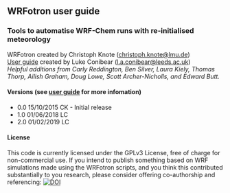 ## WRFotron user guide
### Tools to automatise WRF-Chem runs with re-initialised meteorology  
WRFotron created by Christoph Knote (christoph.knote@lmu.de)  
[User guide](https://github.com/lukeconibear/wrf-analysis/blob/master/WRFotron/WRFotron_user_guide.md) created by Luke Conibear (l.a.conibear@leeds.ac.uk)  
*Helpful additions from Carly Reddington, Ben Silver, Laura Kiely, Thomas Thorp, Ailish Graham, Doug Lowe, Scott Archer-Nicholls, and Edward Butt.*  
#### Versions (see [user guide](https://github.com/wrfchem-leeds/WRFotron/blob/master/WRFotron_user_guide.md) for more infomation)  
- 0.0 15/10/2015 CK - Initial release  
- 1.0 01/06/2018 LC  
- 2.0 01/02/2019 LC  
#### License  
This code is currently licensed under the GPLv3 License, free of charge for non-commercial use. If you intend to publish something based on WRF simulations made using the WRFotron scripts, and you think this contributed substantially to you research, please consider offering co-authorship and referencing: [![DOI](https://zenodo.org/badge/234609545.svg)](https://zenodo.org/badge/latestdoi/234609545)
